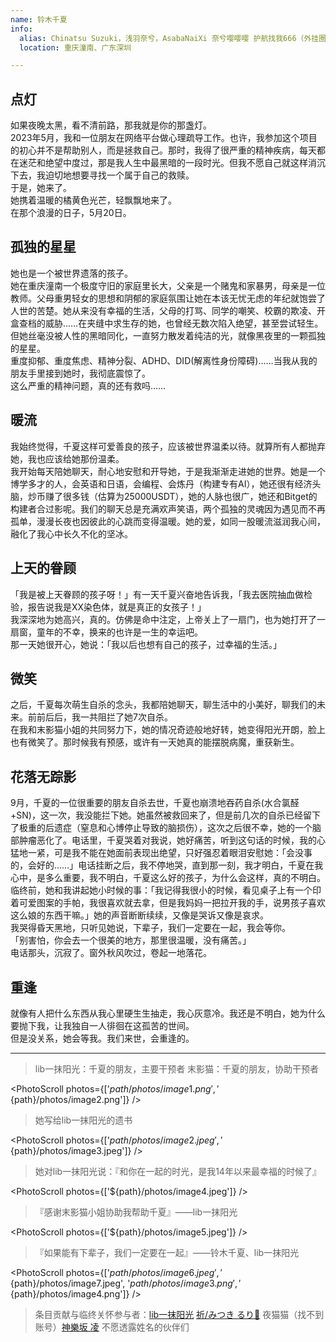 ```yaml
---
name: 铃木千夏
info:
  alias: Chinatsu Suzuki，浅羽奈兮，AsabaNaiXi 奈兮嘤嘤嘤 护航找我666（外挂圈曾用名）浅羽双叶（BreachForums，疑似致敬女神异闻录）
  location: 重庆潼南、广东深圳

---
```


## 点灯

如果夜晚太黑，看不清前路，那我就是你的那盏灯。  
2023年5月，我和一位朋友在网络平台做心理疏导工作。也许，我参加这个项目的初心并不是帮助别人，而是拯救自己。那时，我得了很严重的精神疾病，每天都在迷茫和绝望中度过，那是我人生中最黑暗的一段时光。但我不愿自己就这样消沉下去，我迫切地想要寻找一个属于自己的救赎。  
于是，她来了。  
她携着温暖的橘黄色光芒，轻飘飘地来了。  
在那个浪漫的日子，5月20日。

## 孤独的星星

她也是一个被世界遗落的孩子。  
她在重庆潼南一个极度守旧的家庭里长大，父亲是一个赌鬼和家暴男，母亲是一位教师。父母重男轻女的思想和阴郁的家庭氛围让她在本该无忧无虑的年纪就饱尝了人世的苦楚。她从来没有幸福的生活，父母的打骂、同学的嘲笑、校霸的欺凌、开盒查档的威胁……在夹缝中求生存的她，也曾经无数次陷入绝望，甚至尝试轻生。但她丝毫没被人性的黑暗同化，一直努力散发着纯洁的光，就像黑夜里的一颗孤独的星星。  
重度抑郁、重度焦虑、精神分裂、ADHD、DID(解离性身份障碍)……当我从我的朋友手里接到她时，我彻底震惊了。  
这么严重的精神问题，真的还有救吗……

## 暖流

我始终觉得，千夏这样可爱善良的孩子，应该被世界温柔以待。就算所有人都抛弃她，我也应该给她那份温柔。  
我开始每天陪她聊天，耐心地安慰和开导她，于是我渐渐走进她的世界。她是一个博学多才的人，会英语和日语，会编程、会炼丹（构建专有AI），她还很有经济头脑，炒币赚了很多钱（估算为25000USDT），她的人脉也很广，她还和Bitget的构建者合过影呢。我们的聊天总是充满欢声笑语，两个孤独的灵魂因为遇见而不再孤单，漫漫长夜也因彼此的心跳而变得温暖。她的爱，如同一股暖流滋润我心间，融化了我心中长久不化的坚冰。  

## 上天的眷顾

「我是被上天眷顾的孩子呀！」有一天千夏兴奋地告诉我，「我去医院抽血做检验，报告说我是XX染色体，就是真正的女孩子！」  
我深深地为她高兴，真的。仿佛是命中注定，上帝关上了一扇门，也为她打开了一扇窗，童年的不幸，换来的也许是一生的幸运吧。  
那一天她很开心，她说：「我以后也想有自己的孩子，过幸福的生活。」

## 微笑

之后，千夏每次萌生自杀的念头，我都陪她聊天，聊生活中的小美好，聊我们的未来。前前后后，我一共阻拦了她7次自杀。  
在我和末影猫小姐的共同努力下，她的情况奇迹般地好转，她变得阳光开朗，脸上也有微笑了。那时候我有预感，或许有一天她真的能摆脱病魔，重获新生。

## 花落无踪影

9月，千夏的一位很重要的朋友自杀去世，千夏也崩溃地吞药自杀(水合氯醛+SN)，这一次，我没能拦下她。她虽然被救回来了，但是前几次的自杀已经留下了极重的后遗症（窒息和心博停止导致的脑损伤），这次之后很不幸，她的一个脑部肿瘤恶化了。电话里，千夏哭着对我说，她好痛苦，听到这句话的时候，我的心猛地一紧，可是我不能在她面前表现出绝望，只好强忍着眼泪安慰她：「会没事的，会好的……」电话挂断之后，我不停地哭，直到那一刻，我才明白，千夏在我心中，是多么重要，我不明白，千夏这么好的孩子，为什么会这样，真的不明白。  
临终前，她和我讲起她小时候的事：「我记得我很小的时候，看见桌子上有一个印着可爱图案的手帕，我很喜欢就去拿，但是我妈妈一把拉开我的手，说男孩子喜欢这么娘的东西干嘛。」她的声音断断续续，又像是哭诉又像是哀求。  
我哭得昏天黑地，只听见她说，下辈子，我们一定要在一起，我会等你。  
「别害怕，你会去一个很美的地方，那里很温暖，没有痛苦。」  
电话那头，沉寂了。窗外秋风吹过，卷起一地落花。

## 重逢

就像有人把什么东西从我心里硬生生抽走，我心灰意冷。我还是不明白，她为什么要抛下我，让我独自一人徘徊在这孤苦的世间。  
但是没关系，她会等我。我们来世，会重逢的。

---

> lib一抹阳光：千夏的朋友，主要干预者
> 末影猫：千夏的朋友，协助干预者

<PhotoScroll photos={['${path}/photos/image1.png', '${path}/photos/image2.png']} />

> 她写给lib一抹阳光的遗书

<PhotoScroll photos={['${path}/photos/image2.jpeg', '${path}/photos/image3.jpeg']} />

> 她对lib一抹阳光说：『和你在一起的时光，是我14年以来最幸福的时候了』

<PhotoScroll photos={['${path}/photos/image4.jpeg']} />

> 『感谢末影猫小姐协助我帮助千夏』——lib一抹阳光

<PhotoScroll photos={['${path}/photos/image5.jpeg']} />

> 『如果能有下辈子，我们一定要在一起』——铃木千夏、lib一抹阳光

<PhotoScroll photos={['${path}/photos/image6.jpeg', '${path}/photos/image7.jpeg', '${path}/photos/image3.png', '${path}/photos/image4.png']} />

> 条目贡献与临终关怀参与者：[lib一抹阳光](t.me/Eternal_Black0796) [祈/みつき るり🧋](https://x.com/Ruri_Mitsuki) 夜猫猫（找不到账号）[神樂坂 凌](https://shirleymtf.top/) 不愿透露姓名的伙伴们
